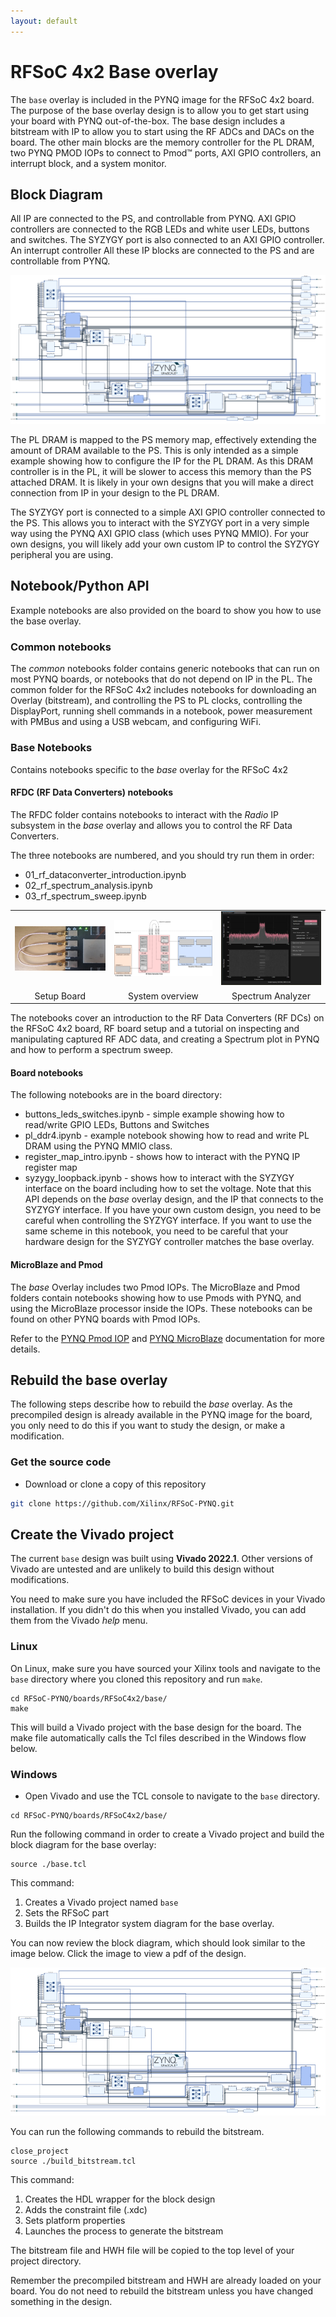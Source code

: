 ```yaml
---
layout: default
---
```


# RFSoC 4x2 Base overlay

The `base` overlay is included in the PYNQ image for the  RFSoC 4x2 board. The purpose of the base overlay design is to allow you to get start using your board with PYNQ out-of-the-box. The base design includes a bitstream with IP to allow you to start using the RF ADCs and DACs on the board. The other main blocks are the memory controller for the PL DRAM, two PYNQ PMOD IOPs to connect to Pmod™ ports, AXI GPIO controllers, an interrupt block, and a system monitor. 

## Block Diagram

All IP are connected to the PS, and controllable from PYNQ. AXI GPIO controllers are connected to the RGB LEDs and white user LEDs, buttons and switches. The SYZYGY port is also connected to an AXI GPIO controller. An interrupt controller All these IP blocks are connected to the PS and are controllable from PYNQ. 

![](./images/rfsoc_4x2_base_overlay.png)

The PL DRAM is mapped to the PS memory map, effectively extending the amount of DRAM available to the PS. This is only intended as a simple example showing how to configure the IP for the PL DRAM. As this DRAM controller is in the PL, it will be slower to access this memory than the PS attached DRAM. It is likely in your own designs that you will make a direct connection from IP in your design to the PL DRAM.  

The SYZYGY port is connected to a simple AXI GPIO controller connected to the PS. This allows you to interact with the SYZYGY port in a very simple way using the PYNQ AXI GPIO class (which uses PYNQ MMIO). For your own designs, you will likely add your own custom IP to control the SYZYGY peripheral you are using. 


## Notebook/Python API

Example notebooks are also provided on the board to show you how to use the base overlay.

### Common notebooks

The *common* notebooks folder contains generic notebooks that can run on most PYNQ boards, or notebooks that do not depend on IP in the PL. The common folder for the RFSoC 4x2 includes notebooks for downloading an Overlay (bitstream), and controlling the PS to PL clocks, controlling the DisplayPort, running shell commands in a notebook, power measurement with PMBus and using a USB webcam, and configuring WiFi.

### Base Notebooks

Contains notebooks specific to the *base* overlay for the RFSoC 4x2

#### RFDC (RF Data Converters) notebooks

The RFDC folder contains notebooks to interact with the *Radio* IP subsystem in the *base* overlay and allows you to control the RF Data Converters. 

The three notebooks are numbered, and you should try run them in order: 

* 01_rf_dataconverter_introduction.ipynb
* 02_rf_spectrum_analysis.ipynb
* 03_rf_spectrum_sweep.ipynb

 <table>
<tr>
<td style="vertical-align:middle; background:transparent;"><img src="./images/rfsoc4x2_connections_400.jpg" style="width:310px"></td>
<td style="vertical-align:middle; background:transparent;"><img src="./images/rfsystem_introduction_400.png" style="width:310px"></td>
<td style="vertical-align:middle; background:transparent;"><img src="./images/spectrum_analyzer400.png" style="width:310px"></td>
</tr>
<tr>
<td style="text-align:center; background:transparent;">Setup Board</td>
<td style="text-align:center; background:transparent;">System overview</td>
<td style="text-align:center; background:transparent;">Spectrum Analyzer</td>
</tr>
</table>

The notebooks cover an introduction to the RF Data Converters (RF DCs) on the RFSoC 4x2 board, RF board setup and a tutorial on inspecting and manipulating captured RF ADC data, and creating a Spectrum plot in PYNQ and how to perform a spectrum sweep. 

#### Board notebooks

The following notebooks are in the board directory:

* buttons_leds_switches.ipynb - simple example showing how to read/write GPIO LEDs, Buttons and Switches
* pl_ddr4.ipynb - example notebook showing how to read and write PL DRAM using the PYNQ MMIO class. 
* register_map_intro.ipynb - shows how to interact with the PYNQ IP register map
* syzygy_loopback.ipynb - shows how to interact with the SYZYGY interface on the board including how to set the voltage. Note that this API depends on the *base* overlay design, and the IP that connects to the SYZYGY interface. If you have your own custom design, you need to be careful when controlling the SYZYGY interface. If you want to use the same scheme in this notebook, you need to be careful that your hardware design for the SYZYGY controller matches the base overlay. 

#### MicroBlaze and Pmod

The *base* Overlay includes two Pmod IOPs. The MicroBlaze and Pmod folders contain notebooks showing how to use Pmods with PYNQ, and using the MicroBlaze processor inside the IOPs. These notebooks can be found on other PYNQ boards with Pmod IOPs. 

Refer to the [PYNQ Pmod IOP](https://pynq.readthedocs.io/en/latest/pynq_libraries/pmod.html) and [PYNQ MicroBlaze](https://pynq.readthedocs.io/en/latest/pynq_libraries.html#pynqmicroblaze) documentation for more details. 


## Rebuild the base overlay

The following steps describe how to rebuild the *base* overlay. As the precompiled design is already available in the PYNQ image for the board, you only need to do this if you want to study the design, or make a modification. 

### Get the source code

* Download or clone a copy of this repository

```sh
git clone https://github.com/Xilinx/RFSoC-PYNQ.git
```

## Create the Vivado project

The current `base` design was built using **Vivado 2022.1**. Other versions of Vivado are untested and are unlikely to build this design without modifications. 

You need to make sure you have included the RFSoC devices in your Vivado installation. If you didn't do this when you installed Vivado, you can add them from the Vivado *help* menu. 

### Linux

On Linux, make sure you have sourced your Xilinx tools and navigate to the `base` directory where you cloned this repository and run `make`.

```console
cd RFSoC-PYNQ/boards/RFSoC4x2/base/
make
```

This will build a Vivado project with the base design for the board. The make file automatically calls the Tcl files described in the Windows flow below. 

### Windows

* Open Vivado and use the TCL console to navigate to the `base` directory. 

```console
cd RFSoC-PYNQ/boards/RFSoC4x2/base/
```

Run the following command in order to create a Vivado project and build the block diagram for the base overlay:

```console
source ./base.tcl
```

This command:

1. Creates a Vivado project named `base`
1. Sets the RFSoC part
1. Builds the IP Integrator system diagram for the base overlay. 

You can now review the block diagram, which should look similar to the image below. Click the image to view a pdf of the design.

[![](./images/rfsoc_4x2_base_overlay_t.png)](./pdf/rfsoc_4x2_base_overlay.pdf)

You can run the following commands to rebuild the bitstream.

```console
close_project
source ./build_bitstream.tcl
```

This command:

1. Creates the HDL wrapper for the block design
1. Adds the constraint file (.xdc)
1. Sets platform properties 
1. Launches the process to generate the bitstream

The bitstream file and HWH file will be copied to the top level of your project directory. 

Remember the precompiled bitstream and HWH are already loaded on your board. You do not need to rebuild the bitstream unless you have changed something in the design. 
